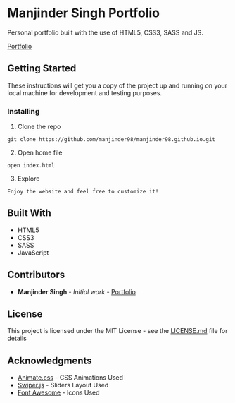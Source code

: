 
# Manjinder Singh Portfolio

Personal portfolio built with the use of HTML5, CSS3, SASS and JS.

[Portfolio](https://manjinder98.github.io/)

## Getting Started

These instructions will get you a copy of the project up and running on your local machine for development and testing purposes.

### Installing

1. Clone the repo

```
git clone https://github.com/manjinder98/manjinder98.github.io.git
```

2. Open home file

```
open index.html
```

3. Explore

```
Enjoy the website and feel free to customize it!
```

## Built With

* HTML5
* CSS3
* SASS
* JavaScript

## Contributors

* **Manjinder Singh** - *Initial work* - [Portfolio](https://manjinder98.github.io/)

## License

This project is licensed under the MIT License - see the [LICENSE.md](LICENSE.md) file for details

## Acknowledgments

* [Animate.css](https://daneden.github.io/animate.css/) - CSS Animations Used
* [Swiper.js](http://idangero.us/swiper/) - Sliders Layout Used
* [Font Awesome](https://fontawesome.com/) - Icons Used
